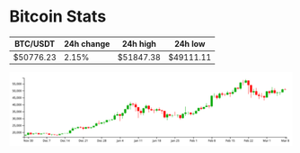 # Bitcoin Stats

BTC/USDT|24h change|24h high|24h low|
|---|---|---|---|
|$50776.23|2.15%|$51847.38|$49111.11|

<img src="./chart.svg">
